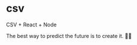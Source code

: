# csv
CSV + React + Node


<!-- INSPIRATIONAL_QUOTE_START -->
The best way to predict the future is to create it.
🧑‍💻
<!-- INSPIRATIONAL_QUOTE_END -->
